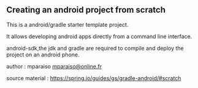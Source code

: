 Creating an android project from scratch
----------------------------------------

This is a android/gradle starter template project.

It allows developing android apps directly from a command line interface.

android-sdk,the jdk and gradle are required to compile and deploy the project on an android phone.

author : mparaiso <mparaiso@online.fr>

source material : https://spring.io/guides/gs/gradle-android/#scratch

 
